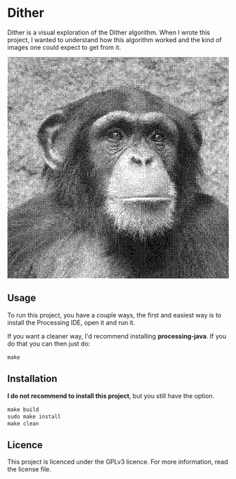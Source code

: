 # Dither

Dither is a visual exploration of the Dither algorithm. When I wrote this project, I wanted to understand how this algorithm worked and the kind of images one could expect to get from it.

![Screenshot of the game](screenshots/screenshot.png)

## Usage

To run this project, you have a couple ways, the first and easiest way is to install the Processing IDE, open it and run it.

If you want a cleaner way, I'd recommend installing **processing-java**. If you do that you can then just do:

```
make
```

## Installation

**I do not recommend to install this project**, but you still have the option.

```
make build
sudo make install
make clean
```

## Licence

This project is licenced under the GPLv3 licence.
For more information, read the license file.
